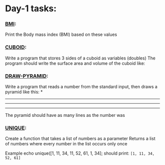 # Day-1 tasks:

### [BMI](../day-1/bmi.php):

Print the Body mass index (BMI) based on these values

### [CUBOID](../day-1/cuboid.php):

Write a program that stores 3 sides of a cuboid as variables (doubles)
The program should write the surface area and volume of the cuboid like:

### [DRAW-PYRAMID](../day-1/drawPyramid.php):

Write a program that reads a number from the standard input, then draws a
pyramid like this:
    *
   ***
  *****
 *******
The pyramid should have as many lines as the number was

### [UNIQUE](../day-1/unique.php):

Create a function that takes a list of numbers as a parameter
Returns a list of numbers where every number in the list occurs only once

Example
echo unique([1, 11, 34, 11, 52, 61, 1, 34];
should print: `[1, 11, 34, 52, 61]`  
